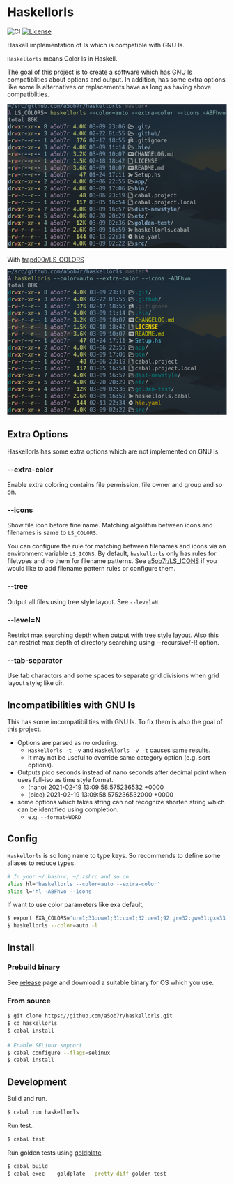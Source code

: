 # Haskellorls

![CI](https://github.com/a5ob7r/haskellorls/workflows/CI/badge.svg)
[![License](https://img.shields.io/badge/License-BSD%203--Clause-blue.svg)](https://opensource.org/licenses/BSD-3-Clause)

Haskell implementation of ls which is compatible with GNU ls.

`Haskellorls` means Color ls in Haskell.

The goal of this project is to create a software which has GNU ls compatiblities about options and output.
In addition, has some extra options like some ls alternatives or replacements have as long as having above compatiblities.

![screenshort01](etc/screenshots/screenshot01.png)

With [trapd00r/LS_COLORS](https://github.com/trapd00r/LS_COLORS/)

![screenshort02](etc/screenshots/screenshot02.png)

## Extra Options

Haskellorls has some extra options which are not implemented on GNU ls.

### --extra-color

Enable extra coloring contains file permission, file owner and group and so on.

### --icons

Show file icon before fine name.
Matching algolithm between icons and filenames is same to `LS_COLORS`.

You can configure the rule for matching between filenames and icons via an environment variable `LS_ICONS`. By default, `haskellorls` only has rules for filetypes and no them for filename patterns. See [a5ob7r/LS_ICONS](https://github.com/a5ob7r/LS_ICONS) if you would like to add filename pattern rules or configure them.

### --tree

Output all files using tree style layout.
See `--level=N`.

### --level=N

Restrict max searching depth when output with tree style layout.
Also this can restrict max depth of directory searching using --recursive/-R option.

### --tab-separator

Use tab charactors and some spaces to separate grid divisions when grid layout style; like dir.

## Incompatibilities with GNU ls

This has some imcompatibilities with GNU ls.
To fix them is also the goal of this project.

- Options are parsed as no ordering.
  - `Haskellorls -t -v` and `Haskellorls -v -t` causes same results.
  - It may not be useful to override same category option (e.g. sort options).
- Outputs pico seconds instead of nano seconds after decimal point when uses full-iso as time style format.
  - (nano) 2021-02-19 13:09:58.575236532 +0000
  - (pico) 2021-02-19 13:09:58.575236532000 +0000
- some options which takes string can not recognize shorten string which can be identified using completion.
  - e.g. `--format=WORD`

## Config

`Haskellorls` is so long name to type keys.
So recommends to define some aliases to reduce types.

```sh
# In your ~/.bashrc, ~/.zshrc and so on.
alias hl='haskellorls --color=auto --extra-color'
alias l='hl -ABFhvo --icons'
```

If want to use color parameters like exa default,

```sh
$ export EXA_COLORS='ur=1;33:uw=1;31:ux=1;32:ue=1;92:gr=32:gw=31:gx=33:tr=32:tw=31:tx=33:su=96:sf=96:uu=1;33:gu=1;33:'
$ haskellorls --color=auto -l
```

## Install

### Prebuild binary

See [release](https://github.com/a5ob7r/haskellorls/releases) page and download a suitable binary for OS which you use.

### From source

```sh
$ git clone https://github.com/a5ob7r/haskellorls.git
$ cd haskellorls
$ cabal install

# Enable SELinux support
$ cabal configure --flags=selinux
$ cabal install
```

## Development

Build and run.

```sh
$ cabal run haskellorls
```

Run test.

```sh
$ cabal test
```

Run golden tests using [goldplate](https://github.com/fugue/goldplate).

```sh
$ cabal build
$ cabal exec -- goldplate --pretty-diff golden-test
```
